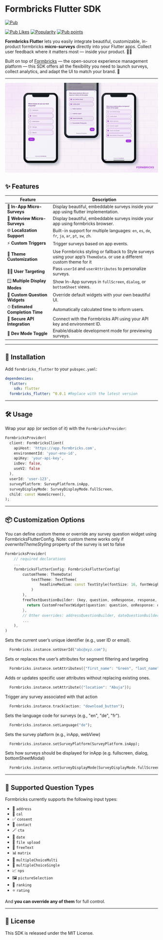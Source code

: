 
# Formbricks Flutter SDK
[![Pub](https://img.shields.io/pub/v/formbricks_flutter.svg)](https://pub.dartlang.org/packages/formbricks_flutter)

[//]: # ([![Build]&#40;https://img.shields.io/github/actions/workflow/status/wiredashio/wiredash-sdk/nightly.yaml?branch=stable&#41;]&#40;https://github.com/wiredashio/wiredash-sdk/actions&#41;)
[![Pub Likes](https://img.shields.io/pub/likes/formbricks_flutter)](https://pub.dev/packages/formbricks_flutter/score)
[![Popularity](https://img.shields.io/pub/popularity/formbricks_flutter)](https://pub.dev/packages/formbricks_flutter/score)
[![Pub points](https://img.shields.io/pub/points/formbricks_flutter)](https://pub.dev/packages/formbricks_flutter/score)

[//]: # ([![Website]&#40;https://img.shields.io/badge/website-wiredash.com-blue.svg&#41;]&#40;https://wiredash.com/&#41;)

**Formbricks Flutter** lets you easily integrate beautiful, customizable, in-product formbricks **micro-surveys** directly into your Flutter apps. Collect user feedback where it matters most — inside your product. 💬📲

Built on top of [Formbricks](https://formbricks.com) — the open-source experience management platform — this SDK offers all the flexibility you need to launch surveys, collect analytics, and adapt the UI to match your brand. 🎯

---

<img width="830" alt="Formbricks_flutter_screenshot" src="https://github.com/ositano/formbricks_flutter/blob/master/screenshot.png">

## ✨ Features

| Feature                          | Description                                                                                                              |
|----------------------------------|--------------------------------------------------------------------------------------------------------------------------|
| 💬 **In-App Micro-Surveys**      | Display beautiful, embeddable surveys inside your app using flutter implementation.                                      |
| 💬 **Webview Micro-Surveys**     | Display beautiful, embeddable surveys inside your app using formbricks browser.                                          |
| 🌐 **Localization Support**      | Built-in support for multiple languages: `en`, `es`, `de`, `fr`, `ja`, `ar`, `pt`, `sw`, `zh`.                           |
| ⚡ **Custom Triggers**            | Trigger surveys based on app events.                                                                                     |
| 🎨 **Theme Customization**       | Use Formbricks styling or fallback to Style surveys using your app’s `ThemeData`. or use a different custom theme for it |
| 🙋‍♂️ **User Targeting**         | Pass `userId` and `userAttributes` to personalize surveys.                                                               |
| 🪟 **Multiple Display Modes**    | Show In-App surveys in `fullScreen`, `dialog`, or `bottomSheet` views.                                                   |
| 🧱 **Custom Question Widgets**   | Override default widgets with your own beautiful UI.                                                                     |
| ⏱ **Estimated Completion Time**  | Automatically calculated time to inform users.                                                                           |
| 🔐 **Secure API Integration**    | Connect with the Formbricks API using your API key and environment ID.                                                   |
| 🧪 **Dev Mode Toggle**           | Enable/disable development mode for previewing surveys.                                                                  |

---

## 🚀 Installation

Add `formbricks_flutter` to your `pubspec.yaml`:

```yaml
dependencies:
  flutter:
    sdk: flutter
  formbricks_flutter: ^0.0.1 #Replace with the latest version
```

---

## 🛠 Usage

Wrap your app (or section of it) with the `FormbricksProvider`:

```dart
FormbricksProvider(
  client: FormbricksClient(
    apiHost: 'https://app.formbricks.com',
    environmentId: 'your-env-id',
    apiKey: 'your-api-key',
    isDev: false,
    useV2: false
  ),
  userId: 'user-123',
  surveyPlatform: SurveyPlatform.inApp,
  surveyDisplayMode: SurveyDisplayMode.fullScreen,
  child: const HomeScreen(),
);
```

---

## 📦 Customization Options

You can define custom theme or override any survey question widget using FormbricksFlutterConfig.
Note: custom theme works only if _overwriteThemeStyling_ property of the survey is set to false

```dart
FormbricksProvider(
    // required declarations
    ...
    formbricksFlutterConfig: FormbricksFlutterConfig(
        customTheme: ThemeData(
            textTheme: TextTheme(
                headlineMedium: const TextStyle(fontSize: 16, fontWeight: FontWeight.bold),
            )
        ),
        freeTextQuestionBuilder: (key, question, onResponse, response, requiredByLogicCondition, {formbricksClient, surveyId}){
          return CustomFreeTextWidget(question: question, onResponse: onResponse, response: response, requiredByLogicCondition: requiredByLogicCondition);
        },
        // Other overrides: addressQuestionBuilder, dateQuestionBuilder, etc.
        ...
    ),
)
```


Sets the current user’s unique identifier (e.g., user ID or email).
```dart
  Formbricks.instance.setUserId("abc@xyz.com");
```

Sets or replaces the user’s attributes for segment filtering and targeting
```dart
  Formbricks.instance.setAttributes({"first_name": "Green", "last_name": "Onyeji"});
```

Adds or updates specific user attributes without replacing existing ones.
```dart
  Formbricks.instance.setAttribute({"location": "Abuja"});
```

Trigger any survey associated with that action
```dart
  Formbricks.instance.track(action: "download_button");
```

Sets the language code for surveys (e.g., "en", "de", "fr").
```dart
  Formbricks.instance.setLanguage("de");
```

Sets the survey platform (e.g., inApp, webView)
```dart
  Formbricks.instance.setSurveyPlatform(SurveyPlatform.inApp);
```

Sets how surveys should be displayed for inApp (e.g. fullscreen, dialog, bottomSheetModal)
```dart
  Formbricks.instance.setSurveyDisplayMode(SurveyDisplayMode.fullScreen);
```

---

## 🧪 Supported Question Types

Formbricks currently supports the following input types:
- 📍 `address`
- 📅 `cal`
- ✅ `consent`
- 👤 `contact`
- 🪄 `cta`
- 📅 `date`
- 📁 `file upload`
- 📝 `freeText`
- 📊 `matrix`
- 🧩 `multipleChoiceMulti`
- 🔘 `multipleChoiceSingle`
- 📈 `nps`
- 🖼️ `pictureSelection`
- 🔢 `ranking`
- ⭐️ `rating`

And **you can override any of them** for full control.

---

## 📜 License

This SDK is released under the MIT License.

